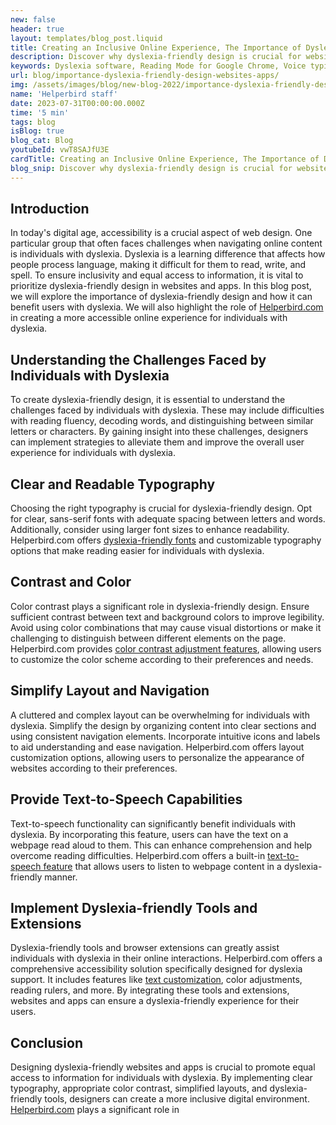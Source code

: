 ```yaml
---
new: false
header: true
layout: templates/blog_post.liquid
title: Creating an Inclusive Online Experience, The Importance of Dyslexia-Friendly Design
description: Discover why dyslexia-friendly design is crucial for websites and apps. Learn how Helperbird empowers individuals with dyslexia through customizable typography, color contrast adjustments, and dyslexia-friendly tools.
keywords: Dyslexia software, Reading Mode for Google Chrome, Voice typing for Chrome, Text to speech for Chrome, text reader, Immersive Reader, dyslexia fonts, accessibility software, Helperbird for Edge, Helperbird for Firefox, Helperbird for Chrome, Opendyslexic for Chrome, OpenDyslexic
url: blog/importance-dyslexia-friendly-design-websites-apps/
img: /assets/images/blog/new-blog-2022/importance-dyslexia-friendly-design-websites-apps.png
name: 'Helperbird staff'
date: 2023-07-31T00:00:00.000Z
time: '5 min'
tags: blog
isBlog: true
blog_cat: Blog
youtubeId: vwT8SAJfU3E
cardTitle: Creating an Inclusive Online Experience, The Importance of Dyslexia-Friendly Design
blog_snip: Discover why dyslexia-friendly design is crucial for websites and apps. Learn how Helperbird empowers individuals with dyslexia through customizable typography, color contrast adjustments, and dyslexia-friendly tools.
---
```



## Introduction

In today's digital age, accessibility is a crucial aspect of web design. One particular group that often faces challenges when navigating online content is individuals with dyslexia. Dyslexia is a learning difference that affects how people process language, making it difficult for them to read, write, and spell. To ensure inclusivity and equal access to information, it is vital to prioritize dyslexia-friendly design in websites and apps. In this blog post, we will explore the importance of dyslexia-friendly design and how it can benefit users with dyslexia. We will also highlight the role of [Helperbird.com](https://www.helperbird.com/) in creating a more accessible online experience for individuals with dyslexia.

## Understanding the Challenges Faced by Individuals with Dyslexia

To create dyslexia-friendly design, it is essential to understand the challenges faced by individuals with dyslexia. These may include difficulties with reading fluency, decoding words, and distinguishing between similar letters or characters. By gaining insight into these challenges, designers can implement strategies to alleviate them and improve the overall user experience for individuals with dyslexia.

## Clear and Readable Typography

Choosing the right typography is crucial for dyslexia-friendly design. Opt for clear, sans-serif fonts with adequate spacing between letters and words. Additionally, consider using larger font sizes to enhance readability. Helperbird.com offers [dyslexia-friendly fonts](https://www.helperbird.com/features/fonts) and customizable typography options that make reading easier for individuals with dyslexia.

## Contrast and Color

Color contrast plays a significant role in dyslexia-friendly design. Ensure sufficient contrast between text and background colors to improve legibility. Avoid using color combinations that may cause visual distortions or make it challenging to distinguish between different elements on the page. Helperbird.com provides [color contrast adjustment features](https://www.helperbird.com/features/contrast), allowing users to customize the color scheme according to their preferences and needs.

## Simplify Layout and Navigation

A cluttered and complex layout can be overwhelming for individuals with dyslexia. Simplify the design by organizing content into clear sections and using consistent navigation elements. Incorporate intuitive icons and labels to aid understanding and ease navigation. Helperbird.com offers layout customization options, allowing users to personalize the appearance of websites according to their preferences.

## Provide Text-to-Speech Capabilities

Text-to-speech functionality can significantly benefit individuals with dyslexia. By incorporating this feature, users can have the text on a webpage read aloud to them. This can enhance comprehension and help overcome reading difficulties. Helperbird.com offers a built-in [text-to-speech feature](https://www.helperbird.com/features/text-to-speech) that allows users to listen to webpage content in a dyslexia-friendly manner.

## Implement Dyslexia-friendly Tools and Extensions

Dyslexia-friendly tools and browser extensions can greatly assist individuals with dyslexia in their online interactions. Helperbird.com offers a comprehensive accessibility solution specifically designed for dyslexia support. It includes features like [text customization](https://www.helperbird.com/features/text-customization), color adjustments, reading rulers, and more. By integrating these tools and extensions, websites and apps can ensure a dyslexia-friendly experience for their users.

## Conclusion

Designing dyslexia-friendly websites and apps is crucial to promote equal access to information for individuals with dyslexia. By implementing clear typography, appropriate color contrast, simplified layouts, and dyslexia-friendly tools, designers can create a more inclusive digital environment. [Helperbird.com](https://www.helperbird.com/) plays a significant role in
